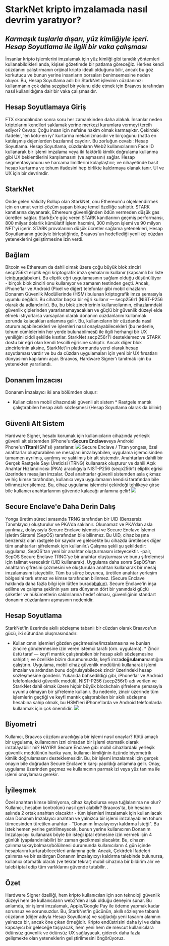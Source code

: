 # StarkNet kripto imzalamada nasıl devrim yaratıyor?
## *Karmaşık tuşlarla dışarı, yüz kimliğiyle içeri. Hesap Soyutlama ile ilgili bir vaka çalışması*
İnsanlar kripto işlemlerini imzalamak için yüz kimliği gibi tanıdık yöntemleri kullanabildikleri anda, kişisel gözetimde bir patlama göreceğiz. Herkes kendi cüzdanını çalıştırmanın orijinal kripto ideali olduğunu bilir, ancak bu göz korkutucu ve bunun yerine insanların borsaları benimsemesine neden oluyor. Bu, Hesap Soyutlama adlı bir StarkNet işlevinin cüzdanınızı kullanmanın çok daha sezgisel bir yolunu elde etmek için Braavos tarafından nasıl kullanıldığına dair bir vaka çalışmasıdır.
## Hesap Soyutlamaya Giriş
FTX skandalından sonra soru her zamankinden daha alakalı. İnsanlar neden kriptolarını kendileri saklamak yerine merkezi kurumlara vermeyi tercih ediyor? Cevap: Çoğu insan için nefsine hakim olmak karmaşıktır. Çekirdek ifadeler, 'en kötü-en iyi' kurtarma mekanizmasıdır ve birçoğunu (hatta en katılaşmış dejenlerden bazılarını) caydırır. Bu zorluğun cevabı: Hesap Soyutlama. Hesap Soyutlama, cüzdanların Web2 kullanıcılarının Face ID kullanarak bir işlemi imzalama veya iki faktörlü kimlik doğrulama kullanma gibi UX beklentilerini karşılamasını (ve aşmasını) sağlar. Hesap segmentasyonunu ve harcama limitlerini kolaylaştırır; ve nihayetinde basit hesap kurtarma ve tohum ifadesini hep birlikte kaldırmaya olanak tanır. UI ve UX için bir devrimdir.
## StarkNet
Önde gelen Validity Rollup olan StarkNet, onu Ethereum'u ölçeklendirmek için en umut verici çözüm yapan birkaç temel özelliğe sahiptir. STARK kanıtlarına dayanarak, Ethereum güvenliğinden ödün vermeden düşük gas ücretleri sağlar. StarkEx'e güç veren STARK kanıtlarının geçmiş performansı, 800 milyar dolarlık kümülatif işlem hacmini, 300 milyon işlemi ve 90 milyon NFT'yi içerir. STARK provalarının düşük ücretler sağlama yetenekleri, Hesap Soyutlamanın gücüyle birleştiğinde, Braavos'un hedeflediği yenilikçi cüzdan yeteneklerini geliştirmesine izin verdi.
## Bağlam
Bitcoin ve Ethereum da dahil olmak üzere çoğu büyük blok zinciri secp256k1 eliptik eğri kriptografik imza şemalarını kullanır (kapsamlı bir liste için[burada](http://ethanfast.com/top-crypto.html)bakın). Bu eliptik eğri uygulamasının sağlam olduğu düşünülüyor - birçok blok zinciri onu kullanıyor ve zamanın testinden geçti. Ancak, iPhone'lar ve Android (Pixel ve diğer) telefonlar gibi mobil cihazların Donanım Güvenlik Modüllerinde (HSM) bulunan kriptografik imza şemasıyla uyumlu değildir. Bu cihazlar başka bir eğri kullanır — secp256r1 (NIST-P256 olarak da adlandırılır). Bu, bu blok zincirlerinin kullanıcılarının, cihazlarındaki güvenlik çiplerinden yararlanamayacakları ve güçlü bir güvenlik düzeyi elde etmek istiyorlarsa varsayılan olarak donanım cüzdanlarını kullanmak zorunda kalacakları anlamına gelir. Bu, kullanıcıların bir cüzdanda nasıl oturum açabilecekleri ve işlemleri nasıl onaylayabilecekleri (bu nedenle, tohum cümlelerinin her yerde bulunabilmesi) ile ilgili herhangi bir UX yeniliğini ciddi şekilde kısıtlar. StarkNet secp256r1'i desteklemez ve STARK dostu bir eğri olan kendi tescilli eğrisine sahiptir. Ancak diğer blok zincirlerinin aksine, StarkNet'in platformunda yerel olarak hesap soyutlaması vardır ve bu da cüzdan uygulamaları için yeni bir UX fırsatları dünyasının kapılarını açar. Braavos, Hardware Signer'ı tanıtmak için bu yetenekten yararlandı.
## Donanım İmzacısı
Donanım İmzalayıcı iki ana bölümden oluşur:
* Kullanıcıların mobil cihazındaki güvenli alt sistem * Rastgele mantık çalıştırabilen hesap akıllı sözleşmesi (Hesap Soyutlama olarak da bilinir)
## Güvenli Alt Sistem
Hardware Signer, hesabı korumak için kullanıcıların cihazında yerleşik güvenli alt sistemden (iPhone'un**Secure Enclave**veya Android Phone'un**Titan**HSM'si) yararlanır. ![](https://miro.medium.com/max/1400/0*EPm8q10ykvFGnvcv) Secure Enclave / Titan yongası, özel anahtarlar oluşturabilen ve mesajları imzalayabilen, uygulama işlemcisinden tamamen ayrılmış, ayrılmış ve yalıtılmış bir alt sistemdir. Anahtarları dahili bir Gerçek Rastgele Sayı Üreticisi (TRNG) kullanarak oluşturur ve dahili Açık Anahtar Hızlandırıcısı (PKA) aracılığıyla NIST-P256 (secp256r1) eliptik eğrisi üzerinden mesajları imzalar. Özel anahtarlar güvenli sistemden asla çıkmaz ve hiç kimse tarafından, kullanıcı veya uygulamanın kendisi tarafından bile bilinmez/erişilemez. Bu, cihaz uygulama işlemcisi çekirdeği tehlikeye girse bile kullanıcı anahtarlarının güvende kalacağı anlamına gelir! ![](https://miro.medium.com/max/1400/0*yHJ--fK8keNdTci8)
## Secure Enclave'e Daha Derin Dalış
Yonga üretim süreci sırasında TRNG tarafından bir UID (Benzersiz Tanımlayıcı) oluşturulur ve PKA'da saklanır. Okunamaz ve PKA'dan asla ayrılmaz, dolayısıyla Secure Enclave işlemcisi ve Secure Enclave İşlemci İşletim Sistemi (SepOS) tarafından bile bilinmez. Bu UID, cihaz başına benzersiz olan rastgele bir sayıdır ve gelecekte bu cihazda üretilecek diğer tüm anahtarları şifrelemek için kullanılır.\ Çalışma şekli şu şekildedir: uygulama, SepOS'tan yeni bir anahtar oluşturmasını isteyecektir. -pair, SepOS Secure Enclave TRNG'ye bir anahtar oluşturması ve bunu şifrelemesi için talimat verecektir (UID kullanarak). Uygulama daha sonra SepOS'tan anahtarın şifresini çözmesini ve oluşturulan anahtarı kullanarak bir mesaj imzalamasını isteyebilir. Tüm bu süreç boyunca, üretilen anahtar yerleşim bölgesini terk etmez ve kimse tarafından bilinmez. (Secure Enclave hakkında daha fazla bilgi için lütfen burada[bakın](https://support.apple.com/en-il/guide/security/sec59b0b31ff/web)). Secure Enclave'in inşa edilme ve çalışma şeklinin yanı sıra dünyanın dört bir yanındaki güçlü şirketler ve hükümetlerin saldırılarına hedef olması, güvenliğinin standart donanım cüzdanlarını aşmasının nedenidir.
## Hesap Soyutlama
StarkNet'in üzerinde akıllı sözleşme tabanlı bir cüzdan olarak Braavos'un gücü, iki sütundan oluşmasındadır:
* Kullanıcının işlemleri gözden geçirmesine/imzalamasına ve bunları zincire göndermesine izin veren istemci tarafı (örn. uygulama). * Zincir üstü taraf — keyfi mantık çalıştırabilen bir hesap akıllı sözleşmesine sahiptir; ve özellikle bizim durumumuzda, keyfi imza**doğrulama**mantığını çalıştırın. Uygulama, mobil cihaz güvenlik modülünü kullanarak işlemi imzalar ve ardından bunu doğrulayabilecek zincir üzerindeki hesap sözleşmesine gönderir. Yukarıda bahsedildiği gibi, iPhone'lar ve Android telefonlardaki güvenlik modülü, NIST-P256 (secp256r1) adı verilen ve StarkNet dahil olmak üzere hiçbir büyük blockchain şifreleme şemasıyla uyumlu olmayan bir şifreleme kullanır. Bu nedenle, zincir üzerinde tüm işlemlerin geçtiği ve keyfi mantık çalıştırabilen bir akıllı sözleşme hesabına sahip olmak, bu HSM'leri iPhone'larda ve Android telefonlarda kullanmak için çok önemlidir. ![](https://miro.medium.com/max/1400/0*1gItqYMJgmpu_fXc)
## Biyometri
Kullanıcı, Braavos cüzdanı aracılığıyla bir işlemi nasıl onaylar? Kötü amaçlı bir uygulama, kullanıcının izni olmadan bir işlemi otomatik olarak imzalayabilir mi? HAYIR!! Secure Enclave gibi mobil cihazlardaki yerleşik güvenlik modülünün harika yanı, kullanıcı kimliğinin özünde biyometrik kimlik doğrulamasını desteklemesidir. Bu, bir işlemi imzalamak için gerçek onayın bile doğrudan Secure Enclave'e karşı yapıldığı anlamına gelir. Onay, uygulama üzerinden geçmez ve kullanıcının parmak izi veya yüz tanıma ile işlemi onaylaması gerekir.
## İyileşmek
Özel anahtarı kimse bilmiyorsa, cihaz kaybolursa veya tuğlalanırsa ne olur? Kullanıcı, hesabın kontrolünü nasıl geri alabilir? Braavos'ta, bir hesabın aslında 2 ortak anahtarı olacaktır - tüm işlemleri imzalamak için kullanılacak olan Donanım İmzalayıcı anahtarı ve yalnızca bir işlemi imzalayabilen tohum tümcesinden türetilen anahtar - "Donanım İmzalayıcıyı kaldırma İsteği". Bu istek hemen yerine getirilmeyecek, bunun yerine kullanıcının Donanım İmzalayıcıyı kullanarak böyle bir isteği iptal etmesine izin vermek için 4 günlük (yapılandırılabilir) bir zaman gecikmesi olacaktır. Bu, cihazın çalınması/kaybolması/bölülmesi durumunda kullanıcıların 4 gün içinde hesaplarını kurtarabilecekleri anlamına gelir. Ancak, Çekirdek İfadeleri çalınırsa ve bir saldırgan Donanım İmzalayıcıyı kaldırma talebinde bulunursa, kullanıcı otomatik olarak (ve tekrar tekrar) mobil cihazına bir bildirim alır ve talebi iptal edip tüm varlıklarını güvende tutabilir. .
## Özet
Hardware Signer özelliği, hem kripto kullanıcıları için son teknoloji güvenlik düzeyi hem de kullanıcıların web2'den alışık olduğu deneyim sunar. Bu anlamda, bir işlemi imzalamak, Apple/Google Pay ile ödeme yapmak kadar sorunsuz ve sorunsuzdur. Bu, StarkNet'in gücünün, akıllı sözleşme tabanlı cüzdanın (diğer adıyla Hesap Soyutlama) ve sağladığı yeni tasarım alanının yalnızca bir, ancak öne çıkan örneğidir. Kripto endüstrisini daha iyi ve daha kapsayıcı bir geleceğe taşıyacak, hem yeni hem de mevcut kullanıcılara ödünsüz güvenlik ve ödünsüz UX sağlayacak, giderek daha fazla gelişmekte olan yeteneklerin geliştirilmesini öngörüyoruz.